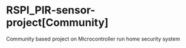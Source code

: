# RSPI_PIR-sensor-project[Community]
Community based project on Microcontroller run home security system
